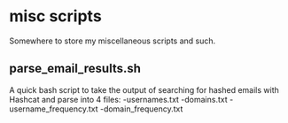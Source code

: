 # misc scripts #
Somewhere to store my miscellaneous scripts and such.

## parse_email_results.sh ##
A quick bash script to take the output of searching for hashed emails with Hashcat and parse into 4 files:
-usernames.txt
-domains.txt
-username_frequency.txt
-domain_frequency.txt
